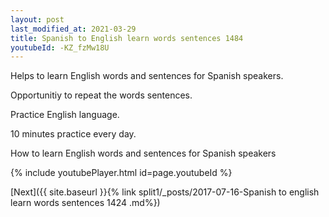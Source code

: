 ```yaml
---
layout: post
last_modified_at: 2021-03-29
title: Spanish to English learn words sentences 1484 
youtubeId: -KZ_fzMw18U
---
```

 
 
Helps to learn English words and sentences for Spanish speakers.

Opportunitiy to repeat the words sentences. 

Practice English language. 
 
10 minutes practice every day. 
 
How to learn English words and sentences for Spanish speakers 
 
{% include youtubePlayer.html id=page.youtubeId %}
 
 
[Next]({{ site.baseurl }}{% link  split1/_posts/2017-07-16-Spanish to english learn words sentences 1424 .md%})
 
